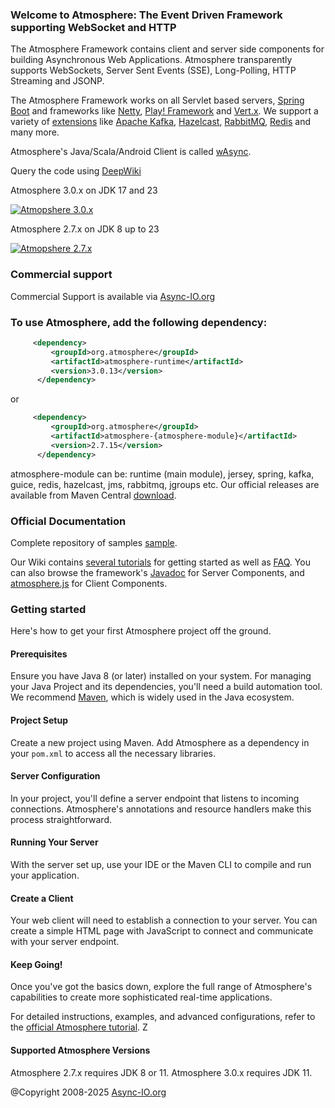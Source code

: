 ### Welcome to Atmosphere: The Event Driven Framework supporting WebSocket and HTTP

The Atmosphere Framework contains client and server side components for building Asynchronous Web Applications. Atmosphere transparently supports WebSockets, Server Sent Events (SSE), Long-Polling, HTTP Streaming and JSONP.

The Atmosphere Framework works on all Servlet based servers, [Spring Boot](https://spring.io/projects/spring-boot) and frameworks like [Netty](http://atmosphere.github.io/nettosphere/), [Play! Framework](http://atmosphere.github.io/atmosphere-play/) and [Vert.x](https://github.com/Atmosphere/atmosphere-vertx). We support a variety of [extensions](https://github.com/Atmosphere/atmosphere-extensions/tree/extensions-2.4.x) like [Apache Kafka](https://github.com/Atmosphere/atmosphere-extensions/tree/master/kafka/modules), [Hazelcast](https://github.com/Atmosphere/atmosphere-extensions/tree/master/hazelcast/modules), [RabbitMQ](https://github.com/Atmosphere/atmosphere-extensions/tree/master/rabbitmq/modules), [Redis](https://github.com/Atmosphere/atmosphere-extensions/tree/master/redis/modules) and many more.

Atmosphere's Java/Scala/Android Client is called [wAsync](https://github.com/Atmosphere/wasync).

Query the code using [DeepWiki](https://deepwiki.com/Atmosphere/atmosphere)

Atmosphere 3.0.x on JDK 17 and 23

[![Atmopshere 3.0.x](https://github.com/Atmosphere/atmosphere/actions/workflows/maven.yml/badge.svg?branch=main)](https://github.com/Atmosphere/atmosphere/actions/workflows/maven.yml)

Atmosphere 2.7.x on JDK 8 up to 23

[![Atmopshere 2.7.x](https://github.com/Atmosphere/atmosphere/actions/workflows/maven.yml/badge.svg?branch=atmosphere-2.7.x)](https://github.com/Atmosphere/atmosphere/actions/workflows/maven.yml)


### Commercial support
Commercial Support is available via [Async-IO.org](http://async-io.org) 

### To use Atmosphere, add the following dependency:
```xml
     <dependency>
         <groupId>org.atmosphere</groupId>
         <artifactId>atmosphere-runtime</artifactId>
         <version>3.0.13</version>
      </dependency>
```
or 
```xml
     <dependency>
         <groupId>org.atmosphere</groupId>
         <artifactId>atmosphere-{atmosphere-module}</artifactId>
         <version>2.7.15</version>
      </dependency>
```
     
atmosphere-module can be: runtime (main module), jersey, spring, kafka, guice, redis, hazelcast, jms, rabbitmq, jgroups etc. Our official releases are available from Maven Central [download](http://search.maven.org/#search|ga|1|atmosphere).

### Official Documentation
Complete repository of samples [sample](https://github.com/Atmosphere/atmosphere-samples/). 

Our Wiki contains [several tutorials](https://github.com/Atmosphere/atmosphere/wiki) for getting started as well as [FAQ](https://github.com/Atmosphere/atmosphere/wiki/Frequently-Asked-Questions). You can also browse the framework's [Javadoc](http://atmosphere.github.io/atmosphere/apidocs/) for Server Components, and [atmosphere.js](https://github.com/Atmosphere/atmosphere/wiki/atmosphere.js-API) for Client Components.
 
### Getting started
Here's how to get your first Atmosphere project off the ground.

#### Prerequisites
Ensure you have Java 8 (or later) installed on your system. For managing your Java Project and its dependencies, you'll need a build automation tool. We recommend [Maven](https://maven.apache.org/), which is widely used in the Java ecosystem.

#### Project Setup
Create a new project using Maven. Add Atmosphere as a dependency in your `pom.xml` to access all the necessary libraries.

#### Server Configuration
In your project, you'll define a server endpoint that listens to incoming connections. Atmosphere's annotations and resource handlers make this process straightforward.

#### Running Your Server

With the server set up, use your IDE or the Maven CLI to compile and run your application.

#### Create a Client
Your web client will need to establish a connection to your server. You can create a simple HTML page with JavaScript to connect and communicate with your server endpoint.

#### Keep Going!
Once you've got the basics down, explore the full range of Atmosphere's capabilities to create more sophisticated real-time applications.

For detailed instructions, examples, and advanced configurations, refer to the [official Atmosphere tutorial](https://www.async-io.org/tutorial.html).
                                                                                        Z
#### Supported Atmosphere Versions

Atmosphere 2.7.x requires JDK 8 or 11. Atmosphere 3.0.x requires JDK 11.

@Copyright 2008-2025 [Async-IO.org](http://async-io.org)
